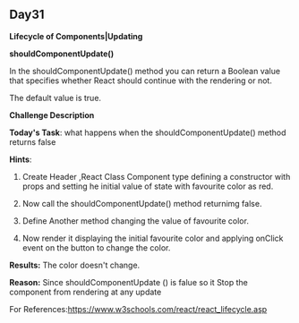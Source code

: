 ## Day31

**Lifecycle of Components|Updating**

**shouldComponentUpdate()**

In the shouldComponentUpdate() method you can return a Boolean
value that specifies whether React should continue with
the rendering or not.

The default value is true.


**Challenge Description**

**Today's Task**: what happens when the shouldComponentUpdate() method returns false

**Hints**:
1. Create Header ,React Class Component type defining a constructor
   with props and setting he initial value of state with favourite
   color as red.
   
2. Now call the shouldComponentUpdate() method returnimg false.

3. Define Another method changing the value of favourite color.

4. Now render it displaying the initial favourite color and
   applying onClick event on the button to change the color.

**Results:**
The color doesn't change.

**Reason:**  Since shouldComponentUpdate () is falue so it Stop the component from rendering at any update


For References:https://www.w3schools.com/react/react_lifecycle.asp
